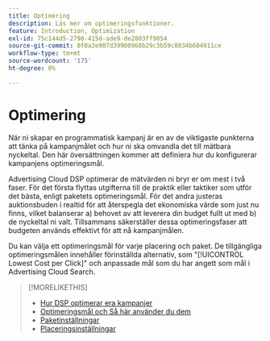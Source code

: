 ```yaml
---
title: Optimering
description: Läs mer om optimeringsfunktioner.
feature: Introduction, Optimization
exl-id: 75c144d5-2790-415d-ade9-de2803ff9054
source-git-commit: 0f0a2e907d39900968b29c3b59c8034b604911ce
workflow-type: tm+mt
source-wordcount: '175'
ht-degree: 0%

---
```


# Optimering

När ni skapar en programmatisk kampanj är en av de viktigaste punkterna att tänka på kampanjmålet och hur ni ska omvandla det till mätbara nyckeltal. Den här översättningen kommer att definiera hur du konfigurerar kampanjens optimeringsmål.

Advertising Cloud DSP optimerar de mätvärden ni bryr er om mest i två faser. För det första flyttas utgifterna till de praktik eller taktiker som utför det bästa, enligt paketets optimeringsmål. För det andra justeras auktionsbuden i realtid för att återspegla det ekonomiska värde som just nu finns, vilket balanserar a) behovet av att leverera din budget fullt ut med b) de nyckeltal ni valt. Tillsammans säkerställer dessa optimeringsfaser att budgeten används effektivt för att nå kampanjmålen.

Du kan välja ett optimeringsmål för varje placering och paket. De tillgängliga optimeringsmålen innehåller förinställda alternativ, som &quot;[!UICONTROL Lowest Cost per Click]&quot; och anpassade mål som du har angett som mål i Advertising Cloud Search.

>[!MORELIKETHIS]
>
> * [Hur DSP optimerar era kampanjer](/help/dsp/optimization/optimization-how-dsp-optimizes-campaigns.md)
>* [Optimeringsmål och Så här använder du dem](/help/dsp/optimization/optimization-goals.md)
>* [Paketinställningar](/help/dsp/campaign-management/packages/package-settings.md)
>* [Placeringsinställningar](/help/dsp/campaign-management/placements/placement-settings.md)

